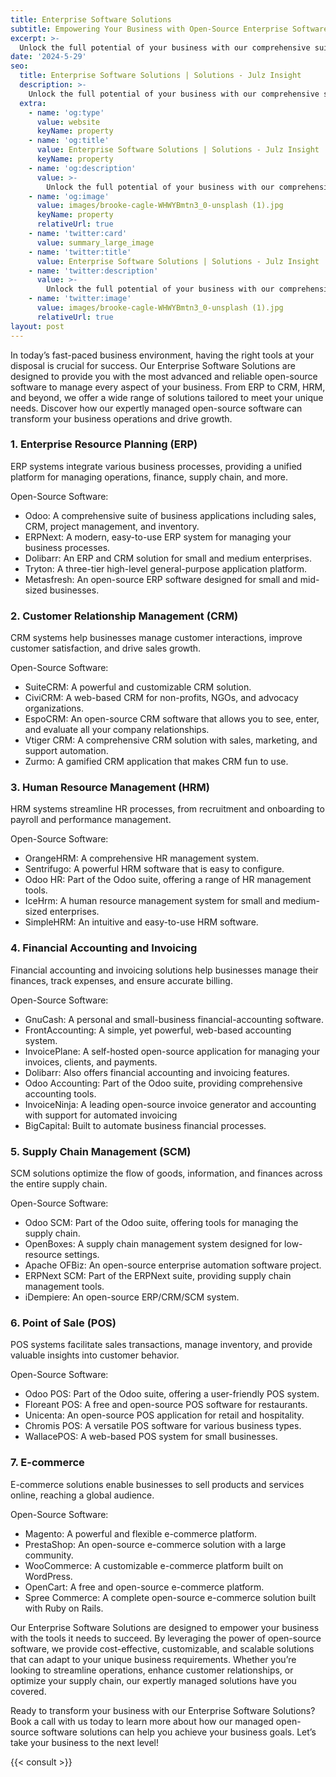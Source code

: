 ```yaml
---
title: Enterprise Software Solutions
subtitle: Empowering Your Business with Open-Source Enterprise Software Solutions
excerpt: >-
  Unlock the full potential of your business with our comprehensive suite of enterprise software solutions. Streamline operations, enhance productivity, and drive growth with our expertly managed open-source software.
date: '2024-5-29'
seo:
  title: Enterprise Software Solutions | Solutions - Julz Insight
  description: >-
    Unlock the full potential of your business with our comprehensive suite of enterprise software solutions. Streamline operations, enhance productivity, and drive growth with our expertly managed open-source software.
  extra:
    - name: 'og:type'
      value: website
      keyName: property
    - name: 'og:title'
      value: Enterprise Software Solutions | Solutions - Julz Insight
      keyName: property
    - name: 'og:description'
      value: >-
        Unlock the full potential of your business with our comprehensive suite of enterprise software solutions. Streamline operations, enhance productivity, and drive growth with our expertly managed open-source software.
    - name: 'og:image'
      value: images/brooke-cagle-WHWYBmtn3_0-unsplash (1).jpg
      keyName: property
      relativeUrl: true
    - name: 'twitter:card'
      value: summary_large_image
    - name: 'twitter:title'
      value: Enterprise Software Solutions | Solutions - Julz Insight
    - name: 'twitter:description'
      value: >-
        Unlock the full potential of your business with our comprehensive suite of enterprise software solutions. Streamline operations, enhance productivity, and drive growth with our expertly managed open-source software.
    - name: 'twitter:image'
      value: images/brooke-cagle-WHWYBmtn3_0-unsplash (1).jpg
      relativeUrl: true
layout: post
---
```


In today’s fast-paced business environment, having the right tools at your disposal is crucial for success. Our Enterprise Software Solutions are designed to provide you with the most advanced and reliable open-source software to manage every aspect of your business. From ERP to CRM, HRM, and beyond, we offer a wide range of solutions tailored to meet your unique needs. Discover how our expertly managed open-source software can transform your business operations and drive growth.

### 1. Enterprise Resource Planning (ERP)
ERP systems integrate various business processes, providing a unified platform for managing operations, finance, supply chain, and more.

Open-Source Software:
- Odoo: A comprehensive suite of business applications including sales, CRM, project management, and inventory.
- ERPNext: A modern, easy-to-use ERP system for managing your business processes.
- Dolibarr: An ERP and CRM solution for small and medium enterprises.
- Tryton: A three-tier high-level general-purpose application platform.
- Metasfresh: An open-source ERP software designed for small and mid-sized businesses.

### 2. Customer Relationship Management (CRM)
CRM systems help businesses manage customer interactions, improve customer satisfaction, and drive sales growth.

Open-Source Software:
- SuiteCRM: A powerful and customizable CRM solution.
- CiviCRM: A web-based CRM for non-profits, NGOs, and advocacy organizations.
- EspoCRM: An open-source CRM software that allows you to see, enter, and evaluate all your company relationships.
- Vtiger CRM: A comprehensive CRM solution with sales, marketing, and support automation.
- Zurmo: A gamified CRM application that makes CRM fun to use.

### 3. Human Resource Management (HRM)
HRM systems streamline HR processes, from recruitment and onboarding to payroll and performance management.

Open-Source Software:
- OrangeHRM: A comprehensive HR management system.
- Sentrifugo: A powerful HRM software that is easy to configure.
- Odoo HR: Part of the Odoo suite, offering a range of HR management tools.
- IceHrm: A human resource management system for small and medium-sized enterprises.
- SimpleHRM: An intuitive and easy-to-use HRM software.

### 4. Financial Accounting and Invoicing
Financial accounting and invoicing solutions help businesses manage their finances, track expenses, and ensure accurate billing.

Open-Source Software:
- GnuCash: A personal and small-business financial-accounting software.
- FrontAccounting: A simple, yet powerful, web-based accounting system.
- InvoicePlane: A self-hosted open-source application for managing your invoices, clients, and payments.
- Dolibarr: Also offers financial accounting and invoicing features.
- Odoo Accounting: Part of the Odoo suite, providing comprehensive accounting tools.
- InvoiceNinja: A leading open-source invoice generator and accounting with support for automated invoicing
- BigCapital: Built to automate business financial processes. 

### 5. Supply Chain Management (SCM)
SCM solutions optimize the flow of goods, information, and finances across the entire supply chain.

Open-Source Software:
- Odoo SCM: Part of the Odoo suite, offering tools for managing the supply chain.
- OpenBoxes: A supply chain management system designed for low-resource settings.
- Apache OFBiz: An open-source enterprise automation software project.
- ERPNext SCM: Part of the ERPNext suite, providing supply chain management tools.
- iDempiere: An open-source ERP/CRM/SCM system.

### 6. Point of Sale (POS)
POS systems facilitate sales transactions, manage inventory, and provide valuable insights into customer behavior.

Open-Source Software:
- Odoo POS: Part of the Odoo suite, offering a user-friendly POS system.
- Floreant POS: A free and open-source POS software for restaurants.
- Unicenta: An open-source POS application for retail and hospitality.
- Chromis POS: A versatile POS software for various business types.
- WallacePOS: A web-based POS system for small businesses.

### 7. E-commerce
E-commerce solutions enable businesses to sell products and services online, reaching a global audience.

Open-Source Software:
- Magento: A powerful and flexible e-commerce platform.
- PrestaShop: An open-source e-commerce solution with a large community.
- WooCommerce: A customizable e-commerce platform built on WordPress.
- OpenCart: A free and open-source e-commerce platform.
- Spree Commerce: A complete open-source e-commerce solution built with Ruby on Rails.

Our Enterprise Software Solutions are designed to empower your business with the tools it needs to succeed. By leveraging the power of open-source software, we provide cost-effective, customizable, and scalable solutions that can adapt to your unique business requirements. Whether you’re looking to streamline operations, enhance customer relationships, or optimize your supply chain, our expertly managed solutions have you covered.

Ready to transform your business with our Enterprise Software Solutions? Book a call with us today to learn more about how our managed open-source software solutions can help you achieve your business goals. Let’s take your business to the next level!

{{< consult >}}
